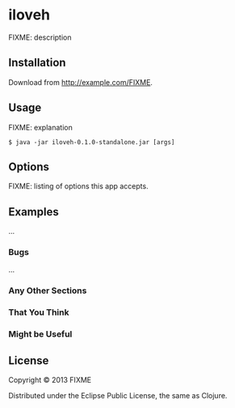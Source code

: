 # iloveh

FIXME: description

## Installation

Download from http://example.com/FIXME.

## Usage

FIXME: explanation

    $ java -jar iloveh-0.1.0-standalone.jar [args]

## Options

FIXME: listing of options this app accepts.

## Examples

...

### Bugs

...

### Any Other Sections
### That You Think
### Might be Useful

## License

Copyright © 2013 FIXME

Distributed under the Eclipse Public License, the same as Clojure.
